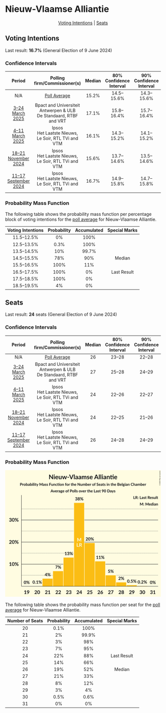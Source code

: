 # Nieuw-Vlaamse Alliantie

<p align="center"><a href="#voting-intentions">Voting Intentions</a> | <a href="#seats">Seats</a></p>

## Voting Intentions

Last result: **16.7%** (General Election of 9 June 2024)

### Confidence Intervals

| Period     | Polling firm/Commissioner(s) | Median | 80% Confidence Interval | 90% Confidence Interval | 95% Confidence Interval | 99% Confidence Interval |
|:----------:|:----------------:|:-----------:|:-----------------------:|:-----------------------:|:-----------------------:|:-----------------------:|
| N/A | [Poll Average](average.html) | 15.2% | 14.5–15.6% | 14.3–15.6% | 14.1–15.6% | 13.7–15.6% |
| [3–24 March 2025](2025-03-24-BpactandUniversiteitAntwerpenULB.html) | Bpact and Universiteit Antwerpen & ULB <br> De Standaard, RTBF and VRT | 17.1% | 15.8–16.4% | 15.7–16.4% | 15.5–16.4% | 15.2–16.4% |
| [4–11 March 2025](2025-03-11-Ipsos.html) | Ipsos <br> Het Laatste Nieuws, Le Soir, RTL TVi and VTM | 16.1% | 14.3–15.2% | 14.1–15.2% | 13.9–15.2% | 13.5–15.2% |
| [18–21 November 2024](2024-11-21-Ipsos.html) | Ipsos <br> Het Laatste Nieuws, Le Soir, RTL TVi and VTM | 15.6% | 13.7–14.6% | 13.5–14.6% | 13.4–14.6% | 13.0–14.6% |
| [11–17 September 2024](2024-09-17-Ipsos.html) | Ipsos <br> Het Laatste Nieuws, Le Soir, RTL TVi and VTM | 16.7% | 14.9–15.8% | 14.7–15.8% | 14.5–15.8% | 14.1–15.8% |

### Probability Mass Function

The following table shows the probability mass function per percentage block of voting intentions for the [poll average](average.html) for Nieuw-Vlaamse Alliantie.

| Voting Intentions | Probability | Accumulated | Special Marks |
|:-----------------:|:-----------:|:-----------:|:-------------:|
| 11.5–12.5% | 0% | 100% |  |
| 12.5–13.5% | 0.3% | 100% |  |
| 13.5–14.5% | 10% | 99.7% |  |
| 14.5–15.5% | 78% | 90% | Median |
| 15.5–16.5% | 100% | 11% |  |
| 16.5–17.5% | 100% | 0% | Last Result |
| 17.5–18.5% | 100% | 0% |  |
| 18.5–19.5% | 4% | 0% |  |


## Seats

Last result: **24** seats (General Election of 9 June 2024)

### Confidence Intervals

| Period     | Polling firm/Commissioner(s) | Median | 80% Confidence Interval | 90% Confidence Interval | 95% Confidence Interval | 99% Confidence Interval |
|:----------:|:----------------:|:------:|:-----------------------:|:-----------------------:|:-----------------------:|:-----------------------:|
| N/A | [Poll Average](average.html) | 26 | 23–28 | 22–28 | 22–29 | 21–30 |
| [3–24 March 2025](2025-03-24-BpactandUniversiteitAntwerpenULB.html) | Bpact and Universiteit Antwerpen & ULB <br> De Standaard, RTBF and VRT | 27 | 25–28 | 24–29 | 24–29 | 24–30 |
| [4–11 March 2025](2025-03-11-Ipsos.html) | Ipsos <br> Het Laatste Nieuws, Le Soir, RTL TVi and VTM | 24 | 22–26 | 22–27 | 21–28 | 21–29 |
| [18–21 November 2024](2024-11-21-Ipsos.html) | Ipsos <br> Het Laatste Nieuws, Le Soir, RTL TVi and VTM | 24 | 22–25 | 21–26 | 21–27 | 20–28 |
| [11–17 September 2024](2024-09-17-Ipsos.html) | Ipsos <br> Het Laatste Nieuws, Le Soir, RTL TVi and VTM | 26 | 24–28 | 24–29 | 23–30 | 22–30 |

### Probability Mass Function

![Graph with seats probability mass function not yet produced](average-seats-pmf-nieuw-vlaamsealliantie.png "Seats Probability Mass Function")

The following table shows the probability mass function per seat for the [poll average](average.html) for Nieuw-Vlaamse Alliantie.

| Number of Seats | Probability | Accumulated | Special Marks |
|:---------------:|:-----------:|:-----------:|:-------------:|
| 20 | 0.1% | 100% |  |
| 21 | 2% | 99.9% |  |
| 22 | 3% | 98% |  |
| 23 | 7% | 95% |  |
| 24 | 22% | 88% | Last Result |
| 25 | 14% | 66% |  |
| 26 | 19% | 52% | Median |
| 27 | 21% | 33% |  |
| 28 | 8% | 12% |  |
| 29 | 3% | 4% |  |
| 30 | 0.5% | 0.6% |  |
| 31 | 0% | 0% |  |


